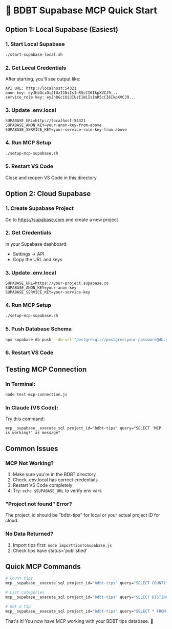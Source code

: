 # 🚀 BDBT Supabase MCP Quick Start

## Option 1: Local Supabase (Easiest)

### 1. Start Local Supabase
```bash
./start-supabase-local.sh
```

### 2. Get Local Credentials
After starting, you'll see output like:
```
API URL: http://localhost:54321
anon key: eyJhbGciOiJIUzI1NiIsInR5cCI6IkpXVCJ9...
service_role key: eyJhbGciOiJIUzI1NiIsInR5cCI6IkpXVCJ9...
```

### 3. Update .env.local
```env
SUPABASE_URL=http://localhost:54321
SUPABASE_ANON_KEY=your-anon-key-from-above
SUPABASE_SERVICE_KEY=your-service-role-key-from-above
```

### 4. Run MCP Setup
```bash
./setup-mcp-supabase.sh
```

### 5. Restart VS Code
Close and reopen VS Code in this directory.

## Option 2: Cloud Supabase

### 1. Create Supabase Project
Go to https://supabase.com and create a new project

### 2. Get Credentials
In your Supabase dashboard:
- Settings → API
- Copy the URL and keys

### 3. Update .env.local
```env
SUPABASE_URL=https://your-project.supabase.co
SUPABASE_ANON_KEY=your-anon-key
SUPABASE_SERVICE_KEY=your-service-key
```

### 4. Run MCP Setup
```bash
./setup-mcp-supabase.sh
```

### 5. Push Database Schema
```bash
npx supabase db push --db-url "postgresql://postgres:your-password@db.your-project.supabase.co:5432/postgres"
```

### 6. Restart VS Code

## Testing MCP Connection

### In Terminal:
```bash
node test-mcp-connection.js
```

### In Claude (VS Code):
Try this command:
```
mcp__supabase__execute_sql project_id="bdbt-tips" query="SELECT 'MCP is working!' as message"
```

## Common Issues

### MCP Not Working?
1. Make sure you're in the BDBT directory
2. Check .env.local has correct credentials
3. Restart VS Code completely
4. Try: `echo $SUPABASE_URL` to verify env vars

### "Project not found" Error?
The project_id should be "bdbt-tips" for local or your actual project ID for cloud.

### No Data Returned?
1. Import tips first: `node importTipsToSupabase.js`
2. Check tips have status='published'

## Quick MCP Commands

```bash
# Count tips
mcp__supabase__execute_sql project_id="bdbt-tips" query="SELECT COUNT(*) as total FROM tips"

# List categories
mcp__supabase__execute_sql project_id="bdbt-tips" query="SELECT DISTINCT category FROM tips"

# Get a tip
mcp__supabase__execute_sql project_id="bdbt-tips" query="SELECT * FROM tips LIMIT 1"
```

That's it! You now have MCP working with your BDBT tips database. 🎉